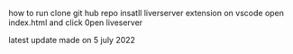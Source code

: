 how to run
clone git hub repo
insatll liverserver extension on vscode
open index.html and click 0pen liveserver

latest update made on 5 july 2022